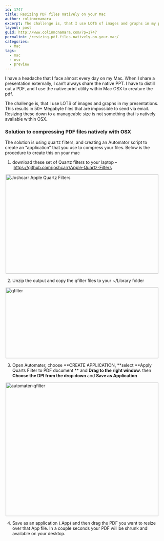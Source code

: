 ```yaml
---
id: 1747
title: Resizing PDF files natively on your Mac
author: colinmcnamara
excerpt: The challenge is, that I use LOTS of images and graphs in my presentations. This results in 50+ Megabyte files that are impossible to send via email. Resizing these down to a manageable size is not something that is natively available within OSX
layout: post
guid: http://www.colinmcnamara.com/?p=1747
permalink: /resizing-pdf-files-natively-on-your-mac/
categories:
  - Mac
tags:
  - mac
  - osx
  - preview
---
```

I have a headache that I face almost every day on my Mac. When I share a presentation externally, I can&#8217;t always share the native PPT. I have to distill out a PDF, and I use the native print utility within Mac OSX to creature the pdf.

The challenge is, that I use LOTS of images and graphs in my presentations. This results in 50+ Megabyte files that are impossible to send via email. Resizing these down to a manageable size is not something that is natively available within OSX.

### Solution to compressing PDF files natively with OSX

The solution is using quartz filters, and creating an Automator script to create an &#8220;application&#8221; that you use to compress your files. Below is the procedure to create this on your mac

1. download these set of Quartz filters to your laptop &#8211; <https://github.com/joshcarr/Apple-Quartz-Filters>

<img style="display: block; margin-left: auto; margin-right: auto;" title="joshcarr_Apple-Quartz-Filters.png" alt="Joshcarr Apple Quartz Filters" src="http://www.colinmcnamara.com/wp-content/uploads/2013/12/joshcarr_Apple-Quartz-Filters.png" width="500" height="324" border="0" />

2. Unzip the output and copy the qfilter files to your ~/Library folder

<img style="display: block; margin-left: auto; margin-right: auto;" title="qfilter.png" alt="qfilter" src="http://www.colinmcnamara.com/wp-content/uploads/2013/12/qfilter.png" width="500" height="231" border="0" />

3. Open Automater, choose **CREATE APPLICATION, **select **Apply Quarts Filter to PDF document ** and **Drag to the right window**. then **Choose the DPI from the drop down** and **Save as Application**

<img style="display: block; margin-left: auto; margin-right: auto;" title="automater-qfilter.png" alt="automater-qfilter" src="http://www.colinmcnamara.com/wp-content/uploads/2013/12/automater-qfilter.png" width="500" height="436" border="0" />

4. Save as an application (.App) and then drag the PDF you want to resize over that App file. In a couple seconds your PDF will be shrunk and available on your desktop.